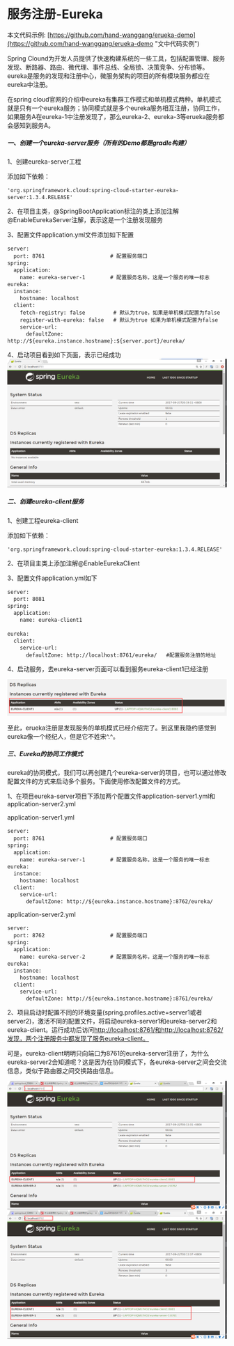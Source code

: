 # 服务注册-Eureka

本文代码示例: [https://github.com/hand-wanggang/erueka-demo](https://github.com/hand-wanggang/erueka-demo "文中代码实例")

Spring Clound为开发人员提供了快速构建系统的一些工具，包括配置管理、服务发现、断路器、路由、微代理、事件总线、全局锁、决策竞争、分布锁等。eureka是服务的发现和注册中心，微服务架构的项目的所有模块服务都应在eureka中注册。

在spring cloud官网的介绍中eureka有集群工作模式和单机模式两种。单机模式就是只有一个eureka服务；协同模式就是多个eureka服务相互注册，协同工作，如果服务A在eureka-1中注册发现了，那么eureka-2、eureka-3等erueka服务都会感知到服务A。

##### 一、创建一个eureka-server服务（所有的Demo都是gradle构建）

1、创建eureka-server工程

添加如下依赖：

```
'org.springframework.cloud:spring-cloud-starter-eureka-server:1.3.4.RELEASE'
```

2、在项目主类，@SpringBootApplication标注的类上添加注解@EnableEurekaServer注解，表示这是一个注册发现服务

3、配置文件application.yml文件添加如下配置

```
server:
  port: 8761                     # 配置服务端口
spring:
  application:
    name: eureka-server-1        # 配置服务名称，这是一个服务的唯一标志
eureka:
  instance:
    hostname: localhost
  client:
    fetch-registry: false         # 默认为true，如果是单机模式配置为false
    register-with-eureka: false   # 默认为true 如果为单机模式配置为false
    service-url:
      defaultZone: http://${eureka.instance.hostname}:${server.port}/eureka/
```

4、启动项目看到如下页面，表示已经成功![](/assets/import-1.png)

##### 二、创建eureka-client服务

1、创建工程eureka-client

添加如下依赖：

```
'org.springframework.cloud:spring-cloud-starter-eureka:1.3.4.RELEASE'
```

2、在项目主类上添加注解@EnableEurekaClient

3、配置文件application.yml如下

```
server:
  port: 8081
spring:
  application:
    name: eureka-client1

eureka:
  client:
    service-url:
      defaultZone: http://localhost:8761/eureka/   #配置服务注册的地址
```

4、启动服务，去eureka-server页面可以看到服务eureka-client1已经注册

![](/assets/import-2.png)

至此，erueka注册是发现服务的单机模式已经介绍完了。到这里我隐约感觉到eureka像一个经纪人，但是它不姓宋^.^。

##### 三、Eureka的协同工作模式

eureka的协同模式，我们可以再创建几个eureka-server的项目，也可以通过修改配置文件的方式来启动多个服务。下面使用修改配置文件的方式。

1、在项目eureka-server项目下添加两个配置文件application-server1.yml和application-server2.yml

application-server1.yml

```
server:
  port: 8761                     # 配置服务端口
spring:
  application:
    name: eureka-server-1        # 配置服务名称，这是一个服务的唯一标志
eureka:
  instance:
    hostname: localhost
  client:
    service-url:
      defaultZone: http://${eureka.instance.hostname}:8762/eureka/
```

application-server2.yml

```
server:
  port: 8762                     # 配置服务端口
spring:
  application:
    name: eureka-server-2        # 配置服务名称，这是一个服务的唯一标志
eureka:
  instance:
    hostname: localhost
  client:
    service-url:
      defaultZone: http://${eureka.instance.hostname}:8761/eureka/
```

2、项目启动时配置不同的环境变量\(spring.profiles.active=server1或者server2\)，激活不同的配置文件，将启动eureka-server1和eureka-server2和eureka-client。运行成功后访问[http://localhost:8761/和http://localhost:8762/发现，两个注册服务中都发现了服务eureka-client。](http://localhost:8761/和http://localhost:8762/发现，两个注册服务中都发现了服务eureka-client。)

可是，eureka-client明明只向端口为8761的eureka-server注册了，为什么eureka-server2会知道呢？这是因为在协同模式下，各eureka-server之间会交流信息，类似于路由器之间交换路由信息。

![](/assets/import-eureka-1.png)![](/assets/import-eureka-2.png)

